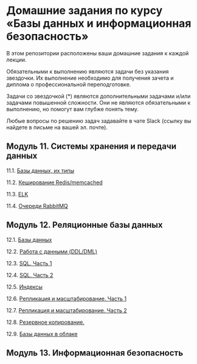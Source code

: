 # Домашние задания по курсу «Базы данных и информационная безопасность»

В этом репозитории расположены ваши домашние задания к каждой лекции. 

Обязательными к выполнению являются задачи без указания звездочки. Их выполнение необходимо для получения зачета и диплома о профессиональной переподготовке.

Задачи со звездочкой (*) являются дополнительными задачами и/или задачами повышенной сложности. Они не являются обязательными к выполнению, но помогут вам глубже понять тему.

Любые вопросы по решению задач задавайте в чате Slack (ссылку вы найдете в письме на вашей эл. почте).

## Модуль 11. Системы хранения и передачи данных

11.1. [Базы данных, их типы](https://github.com/netology-code/sdb-homeworks/blob/main/11-01.md)

11.2. [Кеширование Redis/memcached](https://github.com/netology-code/sdb-homeworks/blob/main/11-02.md)

11.3. [ELK](https://github.com/netology-code/sdb-homeworks/blob/main/11-03.md)

11.4. [Очереди RabbitMQ](https://github.com/netology-code/sdb-homeworks/blob/main/11-04.md)


## Модуль 12. Реляционные базы данных

12.1. [Базы данных](https://github.com/netology-code/sdb-homeworks/blob/main/12-01.md)

12.2. [Работа с данными (DDL/DML)]()

12.3. [SQL. Часть 1](https://github.com/netology-code/sdb-homeworks/blob/main/12-03.md)

12.4. [SQL. Часть 2]()

12.5. [Индексы]()

12.6. [Репликация и масштабирование. Часть 1]()

12.7. [Репликация и масштабирование. Часть 2]()

12.8. [Резервное копирование. ]()

12.9. [Базы данных в облаке]()


## Модуль 13. Информационная безопасность
